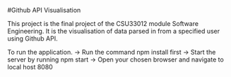 #Github API Visualisation 

This project is the final project of the CSU33012 module Software Engineering. It is the visualisation of data parsed in from a specified user using Github API. 

To run the application. 
-> Run the command npm install first
-> Start the server by running npm start
-> Open your chosen browser and navigate to local host 8080
